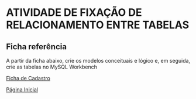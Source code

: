 # ATIVIDADE DE FIXAÇÃO DE RELACIONAMENTO ENTRE TABELAS

## Ficha referência

A partir da ficha abaixo, crie os modelos conceituais e lógico e, em seguida, crie as tabelas no MySQL Workbench

[Ficha de Cadastro](ficha.jpeg)

[Página Inicial](../README.md)
